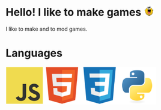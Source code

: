 # Hello! I like to make games <img src="steamhappy_small.png" width="27" height="27">

I like to make and to mod games.

# Languages
<img src="javascript-logo.svg" width="100" height="100"><img src="html5-logo.svg" width="100" height="100"><img src="css-logo.svg" width="100" height="100"><img src="python-logo.svg" width="100" height="100">
